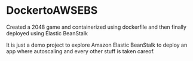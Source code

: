 # DockertoAWSEBS
Created a 2048 game and containerized using dockerfile and then finally deployed using Elastic BeanStalk

It is just a demo project to explore Amazon Elastic BeanStalk to deploy an app where autoscaling and every other stuff is taken careof.



